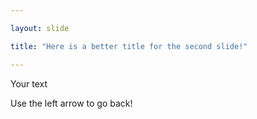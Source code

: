 ```yaml
---

layout: slide

title: "Here is a better title for the second slide!"

---
```


Your text

Use the left arrow to go back!
